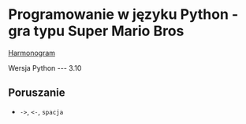 # Programowanie w języku Python - gra typu Super Mario Bros
[Harmonogram](https://docs.google.com/document/d/1XgQioOY-pl2qWeZzPYuoCW2VKNijkyPPcroPj7UisZQ/edit)

Wersja Python --- 3.10

## Poruszanie

- `->`, `<-`, `spacja`